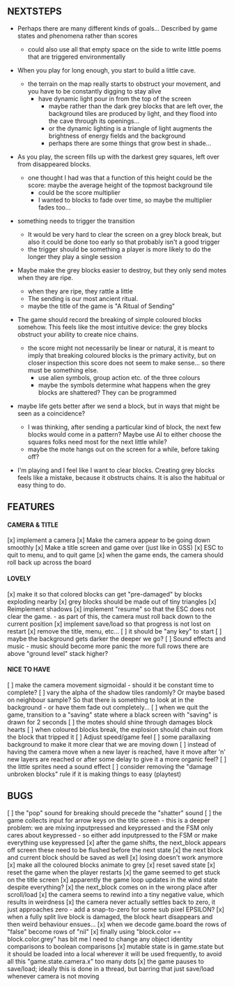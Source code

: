 NEXTSTEPS
---------

- Perhaps there are many different kinds of goals... Described
  by game states and phenomena rather than scores
  - could also use all that empty space on the side to write little
    poems that are triggered environmentally

- When you play for long enough, you start to build a little
  cave.
  - the terrain on the map really starts to obstruct your movement,
    and you have to be constantly digging to stay alive
    - have dynamic light pour in from the top of the screen
      - maybe rather than the dark grey blocks that are left
        over, the background tiles are produced by light, and they
        flood into the cave through its openings...
      - or the dynamic lighting is a triangle of light augments the
        brightness of energy fields and the background
      - perhaps there are some things that grow best in shade...

- As you play, the screen fills up with the darkest grey squares,
  left over from disappeared blocks.
  - one thought I had was that a function of this height could be
    the score: maybe the average height of the topmost background tile
    - could be the score multiplier
    - I wanted to blocks to fade over time, so maybe the multiplier
      fades too...

- something needs to trigger the transition
  - It would be very hard to clear the screen on a grey block break,
    but also it could be done too early so that probably isn't a
    good trigger
  - the trigger should be something a player is more likely to do
    the longer they play a single session

- Maybe make the grey blocks easier to destroy, but they only
  send motes when they are ripe.
  - when they are ripe, they rattle a little
  - The sending is our most ancient ritual.
  - maybe the title of the game is "A Ritual of Sending"

- The game should record the breaking of simple coloured blocks somehow.
  This feels like the most intuitive device: the grey blocks obstruct
  your ability to create nice chains.
  - the score might not necessarily be linear or natural,
    it is meant to imply that breaking coloured blocks is the
    primary activity, but on closer inspection this score
    does not seem to make sense... so there must be something else.
    - use alien symbols, group action etc. of the three colours
    - maybe the symbols determine what happens when the grey blocks
      are shattered? They can be programmed

- maybe life gets better after we send a block, but in ways that
  might be seen as a coincidence?
  - I was thinking, after sending a particular kind of block,
    the next few blocks would come in a pattern? Maybe use
    AI to either choose the squares folks need most for the next
    little while?
  - maybe the mote hangs out on the screen for a while, before taking off?

- I'm playing and I feel like I want to clear blocks. Creating grey blocks
  feels like a mistake, because it obstructs chains. It is also the habitual
  or easy thing to do.

## FEATURES

#### CAMERA & TITLE
[x] implement a camera
[x] Make the camera appear to be going down smoothly
[x] Make a title screen and game over (just like in GSS)
[x] ESC to quit to menu, and to quit game
[x] when the game ends, the camera should roll back up across
    the board

#### LOVELY
[x] make it so that colored blocks can get "pre-damaged" by blocks
    exploding nearby
[x] grey blocks should be made out of tiny triangles
[x] Reimplement shadows
[x] implement "resume" so that the ESC does not
    clear the game.
    - as part of this, the camera must roll back down to the current position
[x] implement save/load so that progress is not lost on restart
[x] remove the title, menu, etc...
[ ] it should be "any key" to start
[ ] maybe the background gets darker the deeper we go?
[ ] Sound effects and music
    - music should become more panic the more
    full rows there are above "ground level"
    stack higher?

#### NICE TO HAVE

[ ] make the camera movement sigmoidal
    - should it be constant time to complete?
[ ] vary the alpha of the shadow tiles randomly? Or maybe based on
    neighbour sample? So that there is something to look at in the
    background
    - or have them fade out completely...
[ ] when we quit the game, transition to a "saving" state where a black screen with "saving" is drawn for 2 seconds
[ ] the motes should shine through damages block hearts
[ ] when coloured blocks break, the explosion should chain out
    from the block that tripped it
[ ] Adjust speed/game feel
[ ] some parallaxing background to make it more clear that
    we are moving down
[ ] instead of having the camera move when a new layer is reached,
    have it move after 'n' new layers are reached or after some delay
    to give it a more organic feel?
[ ] the little sprites need a sound effect
[ ] consider removing the "damage unbroken blocks" rule
    if it is making things to easy (playtest)

## BUGS

[ ] the "pop" sound for breaking should precede the "shatter" sound
[ ] the game collects input for arrow keys on the title screen
    - this is a deeper problem: we are mixing inputpressed and keypressed
      and the FSM only cares about keypressed
    - so either add inputpressed to the FSM or make everything use keypressed
[x] after the game shifts, the next_block appears off screen
    these need to be flushed before the next state
[x] the next block and current block should be saved as well
[x] losing doesn't work anymore
    [x] make all the coloured blocks animate to grey
    [x] reset saved state
    [x] reset the game when the player restarts
[x] the game seemed to get stuck on the title screen
[x] apparently the game loop updates in the wind state despite everything?
[x] the next_block comes on in the wrong place after scroll/load
[x] the camera seems to rewind into a tiny negative value, which results in weirdness
[x] the camera never actually settles back to zero, it just approaches zero
    - add a snap-to-zero for some sub pixel EPSILON?
[x] when a fully split live block is damaged, the block heart disappears
    and then weird behaviour ensues...
[x] when we decode game.board the rows of "false" become rows of "nil"
[x] finally using "block.color == block.color.grey" has bit me
    I need to change any object identity comparisons to boolean comparisons
[x] mutable state is in game.state but it should be loaded into a local
    wherever it will be used frequently, to avoid all this "game.state.camera.x" too many dots
[x] the game pauses to save/load; ideally this is done in a thread, but
    barring that just save/load whenever camera is not moving
